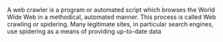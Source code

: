 A web crawler is a program or automated script which browses the World Wide Web in a methodical, automated manner. 
This process is called Web crawling or spidering. 
Many legitimate sites, in particular search engines, use spidering as a means of providing up-to-date data
